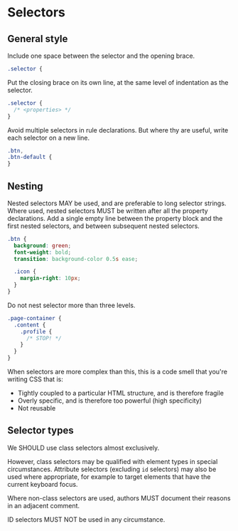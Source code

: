 # Selectors

## General style

Include one space between the selector and the opening brace.

```css
.selector {
```

Put the closing brace on its own line, at the same level of indentation as the selector.

```css
.selector {
  /* <properties> */
}
```

Avoid multiple selectors in rule declarations. But where thy are useful, write each selector on a new line.

```css
.btn,
.btn-default {
}
```

## Nesting

Nested selectors MAY be used, and are preferable to long selector strings. Where used, nested selectors MUST be written after all the property declarations. Add a single empty line between the property block and the first nested selectors, and between subsequent nested selectors.

```css
.btn {
  background: green;
  font-weight: bold;
  transition: background-color 0.5s ease;

  .icon {
    margin-right: 10px;
  }
}
```

Do not nest selector more than three levels.

```css
.page-container {
  .content {
    .profile {
      /* STOP! */
    }
  }
}
```

When selectors are more complex than this, this is a code smell that you're writing CSS that is:

- Tightly coupled to a particular HTML structure, and is therefore fragile
- Overly specific, and is therefore too powerful (high specificity)
- Not reusable

## Selector types

We SHOULD use class selectors almost exclusively.

However, class selectors may be qualified with element types in special circumstances. Attribute selectors (excluding `id` selectors) may also be used where appropriate, for example to target elements that have the current keyboard focus.

Where non-class selectors are used, authors MUST document their reasons in an adjacent comment.

ID selectors MUST NOT be used in any circumstance.
